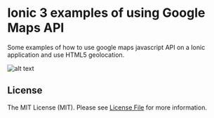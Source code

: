 # Ionic 3 examples of using Google Maps API
Some examples of how to use google maps javascript API on a Ionic application and use HTML5 geolocation.

![alt text](https://www.google.com/images/branding/product/2x/maps_96in128dp.png)

## License

The MIT License (MIT). Please see [License File](LICENSE) for more information.




